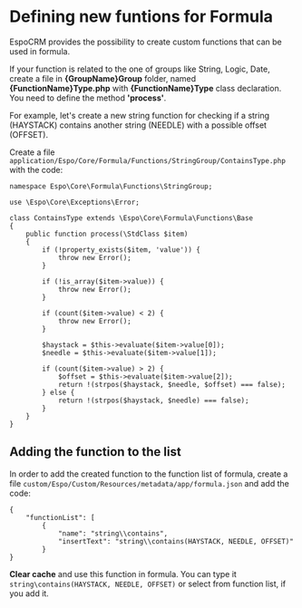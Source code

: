 # Defining new funtions for Formula

EspoCRM provides the possibility to create custom functions that can be used in formula. 

If your function is related to the one of groups like String, Logic, Date, create a file in __{GroupName}Group__ folder, named __{FunctionName}Type.php__ with __{FunctionName}Type__ class declaration. You need to define the method __'process'__.

For example, let's create a new string function for checking if a string (HAYSTACK) contains another string (NEEDLE) with a possible offset (OFFSET).

Create a file `application/Espo/Core/Formula/Functions/StringGroup/ContainsType.php` with the code:

```
namespace Espo\Core\Formula\Functions\StringGroup;

use \Espo\Core\Exceptions\Error;

class ContainsType extends \Espo\Core\Formula\Functions\Base
{
    public function process(\StdClass $item)
    {
        if (!property_exists($item, 'value')) {
            throw new Error();
        }

        if (!is_array($item->value)) {
            throw new Error();
        }

        if (count($item->value) < 2) {
            throw new Error();
        }

        $haystack = $this->evaluate($item->value[0]);
        $needle = $this->evaluate($item->value[1]);

        if (count($item->value) > 2) {
            $offset = $this->evaluate($item->value[2]);
            return !(strpos($haystack, $needle, $offset) === false);
        } else {
            return !(strpos($haystack, $needle) === false);
        }
    }
}
```
## Adding the function to the list

In order to add the created function to the function list of formula, create a file `custom/Espo/Custom/Resources/metadata/app/formula.json` and add the code:
```
{
    "functionList": [
        {
            "name": "string\\contains",
            "insertText": "string\\contains(HAYSTACK, NEEDLE, OFFSET)"
        }
}
```

__Clear cache__ and use this function in formula. You can type it `string\contains(HAYSTACK, NEEDLE, OFFSET)` or select from function list, if you add it.

